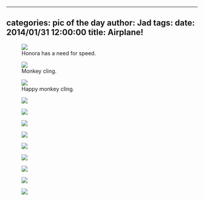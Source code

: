 
---
categories: pic of the day
author: Jad
tags: 
date: 2014/01/31 12:00:00
title: Airplane!
---

<figure>
<img src="/img/2014/01/31/img_1238_medium.jpg" />
<figcaption>Honora has a need for speed.</figcaption>
</figure>

<figure>
<img src="/img/2014/01/31/img_1207_medium.jpg" />
<figcaption>Monkey cling.</figcaption>
</figure>

<figure>
<img src="/img/2014/01/31/img_1199_medium.jpg" />
<figcaption>Happy monkey cling.</figcaption>
</figure>

<figure>
<img src="/img/2014/01/31/img_None_large.jpg" />
<figcaption></figcaption>
</figure>

<figure>
<img src="/img/2014/01/31/img_None_large.jpg" />
<figcaption></figcaption>
</figure>

<figure>
<img src="/img/2014/01/31/img_None_large.jpg" />
<figcaption></figcaption>
</figure>

<figure>
<img src="/img/2014/01/31/img_None_large.jpg" />
<figcaption></figcaption>
</figure>

<figure>
<img src="/img/2014/01/31/img_None_large.jpg" />
<figcaption></figcaption>
</figure>

<figure>
<img src="/img/2014/01/31/img_None_large.jpg" />
<figcaption></figcaption>
</figure>

<figure>
<img src="/img/2014/01/31/img_None_large.jpg" />
<figcaption></figcaption>
</figure>

<figure>
<img src="/img/2014/01/31/img_None_large.jpg" />
<figcaption></figcaption>
</figure>

<figure>
<img src="/img/2014/01/31/img_None_large.jpg" />
<figcaption></figcaption>
</figure>
